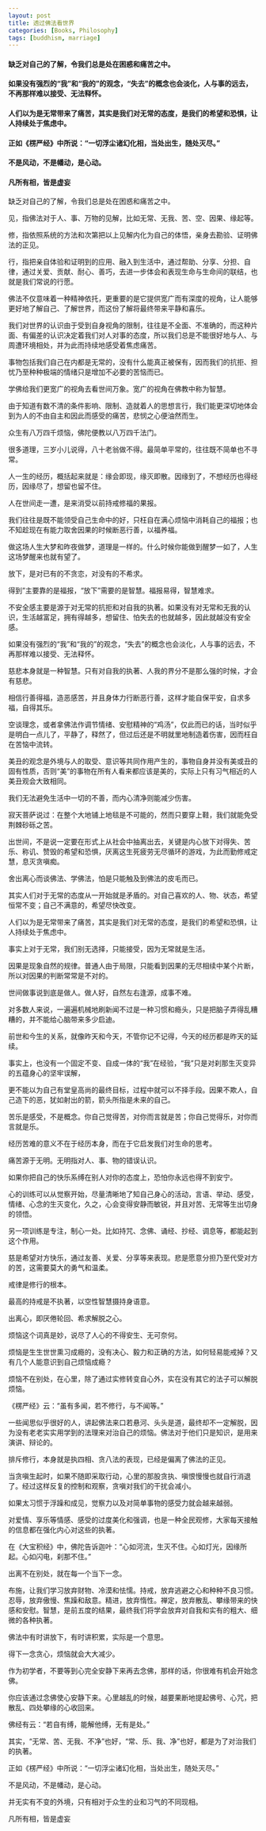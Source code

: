 ```yaml
---
layout: post
title: 透过佛法看世界
categories: [Books, Philosophy]
tags: [buddhism, marriage]
---
```

#### 缺乏对自己的了解，令我们总是处在困惑和痛苦之中。               
#### 如果没有强烈的“我”和“我的”的观念，“失去”的概念也会淡化，人与事的远去，不再那样难以接受、无法释怀。           
#### 人们以为是无常带来了痛苦，其实是我们对无常的态度，是我们的希望和恐惧，让人持续处于焦虑中。     
#### 正如《楞严经》中所说：“一切浮尘诸幻化相，当处出生，随处灭尽。”               
#### 不是风动，不是幡动，是心动。               
#### 凡所有相，皆是虚妄               
<!-- more -->
缺乏对自己的了解，令我们总是处在困惑和痛苦之中。               

见，指佛法对于人、事、万物的见解，比如无常、无我、苦、空、因果、缘起等。               

修，指依照系统的方法和次第把以上见解内化为自己的体悟，亲身去勘验、证明佛法的正见。               

行，指把亲自体验和证明到的应用、融入到生活中，通过帮助、分享、分担、自律，通过关爱、贡献、耐心、善巧，去进一步体会和表现生命与生命间的联结，也就是我们常说的行愿。               

佛法不仅意味着一种精神依托，更重要的是它提供宽广而有深度的视角，让人能够更好地了解自己、了解世界，而这份了解将最终带来平静和喜乐。               

我们对世界的认识由于受到自身视角的限制，往往是不全面、不准确的，而这种片面、有偏差的认识决定着我们对人对事的态度，所以我们总是不能很好地与人、与周遭环境相处，并为此而持续地感受着焦虑痛苦。               

事物包括我们自己在内都是无常的，没有什么能真正被保有，因而我们的抗拒、担忧乃至种种极端的情绪只是增加不必要的苦恼而已。               

学佛给我们更宽广的视角去看世间万象。宽广的视角在佛教中称为智慧。               

由于知道有数不清的条件影响、限制、造就着人的思想言行，我们能更深切地体会到为人的不由自主和因此而感受的痛苦，悲悯之心便油然而生。               

众生有八万四千烦恼，佛陀便教以八万四千法门。               

很多道理，三岁小儿说得，八十老翁做不得。最简单平常的，往往既不简单也不寻常。               

人一生的经历，概括起来就是：缘会即现，缘灭即散。因缘到了，不想经历也得经历，因缘尽了，想留也留不住。               

人在世间走一遭，是来消受以前持戒修福的果报。               

我们往往是既不能领受自己生命中的好，只枉自在满心烦恼中消耗自己的福报；也不知趁现在有能力取舍因果的时候断恶行善，以福养福。               

做这场人生大梦和昨夜做梦，道理是一样的。什么时候你能做到醒梦一如了，人生这场梦醒来也就有望了。               

放下，是对已有的不贪恋，对没有的不希求。               

得到”主要靠的是福报，“放下”需要的是智慧。福报易得，智慧难求。               

不安全感主要是源于对无常的抗拒和对自我的执著。如果没有对无常和无我的认识，生活越富足，拥有得越多，想留住、怕失去的也就越多，因此就越没有安全感。               

如果没有强烈的“我”和“我的”的观念，“失去”的概念也会淡化，人与事的远去，不再那样难以接受、无法释怀。               

慈悲本身就是一种智慧。只有对自我的执著、人我的界分不是那么强的时候，才会有慈悲。               

相信行善得福，造恶感苦，并且身体力行断恶行善，这样才能自保平安，自求多福，自得其乐。               

空谈理念，或者拿佛法作调节情绪、安慰精神的“鸡汤”，仅此而已的话，当时似乎是明白一点儿了，平静了，释然了，但过后还是不明就里地制造着伤害，因而枉自在苦恼中流转。               

美丑的观念是外境与人的取受、意识等共同作用产生的，事物自身并没有美或丑的固有性质，否则“美”的事物在所有人看来都应该是美的，实际上只有习气相近的人美丑观会大致相同。               

我们无法避免生活中一切的不善，而内心清净则能减少伤害。               

寂天菩萨说过：在整个大地铺上地毯是不可能的，然而只要穿上鞋，我们就能免受荆棘砂砾之苦。               

出世间，不是说一定要在形式上从社会中抽离出去，关键是内心放下对得失、苦乐、称讥、赞毁的希望和恐惧，厌离这生死疲劳无尽循环的游戏，为此而勤修戒定慧，息灭贪嗔痴。               

舍出离心而谈佛法、学佛法，怕是只能触及到佛法的皮毛而已。               

其实人们对于无常的态度从一开始就是矛盾的。对自己喜欢的人、物、状态，希望恒常不变；自己不满意的，希望尽快改变。               

人们以为是无常带来了痛苦，其实是我们对无常的态度，是我们的希望和恐惧，让人持续处于焦虑中。               

事实上对于无常，我们别无选择，只能接受，因为无常就是生活。               

因果是现象自然的规律。普通人由于局限，只能看到因果的无尽相续中某个片断，所以对因果的判断常常是不对的。               

世间做事说到底是做人。做人好，自然左右逢源，成事不难。               

对多数人来说，一遍遍机械地刷新闻不过是一种习惯和瘾头，只是把脑子弄得乱糟糟的，并不能给心脑带来多少启迪。               

前世和今生的关系，就像昨天和今天，不管你记不记得，今天的经历都是昨天的延续。               

事实上，也没有一个固定不变、自成一体的“我”在经验，“我”只是对刹那生灭变异的五蕴身心的坚牢误解，               

更不能以为自己有堂皇高尚的最终目标，过程中就可以不择手段。因果不欺人，自己造下的恶，犹如射出的箭，箭头所指是未来的自己。               

苦乐是感受，不是概念。你自己觉得苦，对你而言就是苦；你自己觉得乐，对你而言就是乐。               

经历苦难的意义不在于经历本身，而在于它启发我们对生命的思考。               

痛苦源于无明。无明指对人、事、物的错误认识。               

如果你把自己的快乐系缚在别人对你的态度上，恐怕你永远也得不到安宁。               

心的训练可以从觉察开始，尽量清晰地了知自己身心的活动，言语、举动、感受，情绪、心念的生灭变化，久之，心会变得安静而敏锐，并且对苦、无常等生出切身的领悟。               

另一项训练是专注，制心一处。比如持咒、念佛、诵经、抄经、调息等，都能起到这个作用。               

慈是希望对方快乐，通过友善、关爱、分享等来表现。悲是愿意分担乃至代受对方的苦，这需要莫大的勇气和温柔。               

戒律是修行的根本。               

最高的持戒是不执著，以空性智慧摄持身语意。               

出离心，即厌倦轮回、希求解脱之心。               

烦恼这个词真是妙，说尽了人心的不得安生、无可奈何。               

烦恼是生生世世熏习成瘾的，没有决心、毅力和正确的方法，如何轻易能戒掉？又有几个人能意识到自己烦恼成瘾？               

烦恼不在别处，在心里，除了通过实修转变自心外，实在没有其它的法子可以解脱烦恼。               

《楞严经》云：“虽有多闻，若不修行，与不闻等。”               

一些闻思似乎很好的人，讲起佛法来口若悬河、头头是道，最终却不一定解脱，因为没有老老实实用学到的法理来对治自己的烦恼。佛法对于他们只是知识，是用来演讲、辩论的。               

排斥修行，本身就是执四相、贪八法的表现，已经是偏离了佛法的正见。               

当贪嗔生起时，如果不随即采取行动，心里的那股贪执、嗔恨慢慢也就自行消退了。经过这样反复的控制和观察，贪嗔对我们的干扰会减小。               

如果太习惯于浮躁和成见，觉察力以及对简单事物的感受力就会越来越弱。               

对爱情、享乐等情感、感受的过度美化和强调，也是一种全民观修，大家每天接触的信息都在强化内心对这些的执著。               

在《大宝积经》中，佛陀告诉迦叶：“心如河流，生灭不住。心如灯光，因缘所起。心如闪电，刹那不住。”               

出离不在别处，就在每一个当下一念。               

布施，让我们学习放弃财物、冷漠和怯懦。持戒，放弃逃避之心和种种不良习惯。忍辱，放弃傲慢、焦躁和敌意。精进，放弃惰性。禅定，放弃散乱、攀缘带来的快感和安慰。智慧，是前五度的结果，最终我们将学会放弃对自我和实有的粗大、细微的各种执著。               

佛法中有时讲放下，有时讲积累，实际是一个意思。               

得下一念贪心，烦恼就会大大减少。               

作为初学者，不要等到心完全安静下来再去念佛，那样的话，你很难有机会开始念佛。               

你应该通过念佛使心安静下来。心里越乱的时候，越要果断地提起佛号、心咒，把散乱、四处攀缘的心收回来。               

佛经有云：“若自有缚，能解他缚，无有是处。”               

其实，“无常、苦、无我、不净”也好，“常、乐、我、净”也好，都是为了对治我们的执著。

正如《楞严经》中所说：“一切浮尘诸幻化相，当处出生，随处灭尽。”               

不是风动，不是幡动，是心动。               

并无实有不变的外境，只有相对于众生的业和习气的不同现相。               

凡所有相，皆是虚妄               
